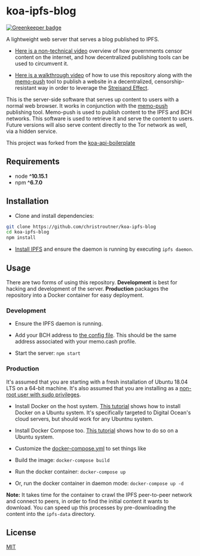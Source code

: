 # koa-ipfs-blog

[![Greenkeeper badge](https://badges.greenkeeper.io/christroutner/koa-ipfs-blog.svg)](https://greenkeeper.io/)

A lightweight web server that serves a blog published to IPFS.

- [Here is a non-technical video](https://www.youtube.com/watch?v=RlNVyatwd5M) overview
of how governments censor content on the internet, and how decentralized publishing
tools can be used to circumvent it.

- [Here is a walkthrough video](https://www.youtube.com/watch?v=Ez9YXpu_Chs&t=971s) of
how to use this repository along with
the [memo-push](https://github.com/christroutner/memo-push) tool to publish a
website in a decentralized, censorship-resistant way in order to leverage the
[Streisand Effect](https://en.wikipedia.org/wiki/Streisand_effect).

This is the server-side software that serves up content to users with a normal
web browser. It works in conjunction with
the [memo-push](https://github.com/christroutner/memo-push) publishing
tool. Memo-push is used to publish content to the IPFS and BCH networks. This
software is used to retrieve it and serve the content to users. Future versions
will also serve content directly to the Tor network as well, via a hidden service.

This project was forked from the [koa-api-boilerplate](https://github.com/christroutner/koa-api-boilerplate)


## Requirements
* node __^10.15.1__
* npm __^6.7.0__

## Installation
- Clone and install dependencies:
```bash
git clone https://github.com/christroutner/koa-ipfs-blog
cd koa-ipfs-blog
npm install
```

- [Install IPFS](https://docs.ipfs.io/introduction/install/) and ensure the
daemon is running by executing `ipfs daemon`.


## Usage
There are two forms of using this repository. **Development** is best for hacking
and development of the server. **Production** packages the repository into a
Docker container for easy deployment.


### Development

- Ensure the IPFS daemon is running.

- Add your BCH address
to [the config file](https://github.com/christroutner/koa-ipfs-blog/blob/master/config/env/common.js#L8). This
should be the same address associated with your memo.cash profile.

- Start the server: `npm start`

### Production
It's assumed that you are starting with a fresh installation of Ubuntu
18.04 LTS on a 64-bit machine.
It's also assumed that you are installing as a
[non-root user with sudo privileges](https://www.digitalocean.com/community/tutorials/initial-server-setup-with-ubuntu-18-04).

- Install Docker on the host system.
[This tutorial](https://www.digitalocean.com/community/tutorials/how-to-install-and-use-docker-on-ubuntu-16-04)
shows how to install Docker on a Ubuntu system. It's specifically targeted to
Digital Ocean's cloud servers, but should work for any Ubuntnu system.

- Install Docker Compose too.
[This tutorial](https://www.digitalocean.com/community/tutorials/how-to-install-docker-compose-on-ubuntu-16-04) shows how to do so on a Ubuntu system.

- Customize the [docker-compose.yml](docker-compose.yml) to set things like

- Build the image: `docker-compose build`

- Run the docker container: `docker-compose up`

- Or, run the docker container in daemon mode: `docker-compose up -d`

**Note:** It takes time for the container to crawl the IPFS peer-to-peer network
and connect to peers, in order to find the initial content it wants to download.
You can speed up this processes by pre-downloading the content into the
`ipfs-data` directory.

## License
[MIT](LICENSE.md)
